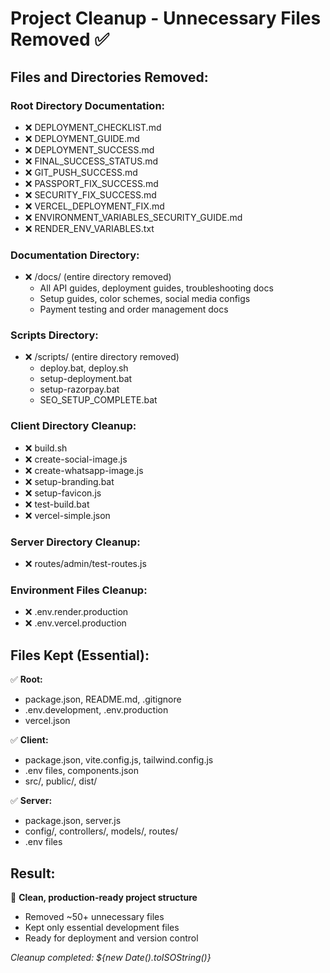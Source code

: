# Project Cleanup - Unnecessary Files Removed ✅

## Files and Directories Removed:

### Root Directory Documentation:
- ❌ DEPLOYMENT_CHECKLIST.md
- ❌ DEPLOYMENT_GUIDE.md  
- ❌ DEPLOYMENT_SUCCESS.md
- ❌ FINAL_SUCCESS_STATUS.md
- ❌ GIT_PUSH_SUCCESS.md
- ❌ PASSPORT_FIX_SUCCESS.md
- ❌ SECURITY_FIX_SUCCESS.md
- ❌ VERCEL_DEPLOYMENT_FIX.md
- ❌ ENVIRONMENT_VARIABLES_SECURITY_GUIDE.md
- ❌ RENDER_ENV_VARIABLES.txt

### Documentation Directory:
- ❌ /docs/ (entire directory removed)
  - All API guides, deployment guides, troubleshooting docs
  - Setup guides, color schemes, social media configs
  - Payment testing and order management docs

### Scripts Directory:
- ❌ /scripts/ (entire directory removed)
  - deploy.bat, deploy.sh
  - setup-deployment.bat
  - setup-razorpay.bat
  - SEO_SETUP_COMPLETE.bat

### Client Directory Cleanup:
- ❌ build.sh
- ❌ create-social-image.js
- ❌ create-whatsapp-image.js  
- ❌ setup-branding.bat
- ❌ setup-favicon.js
- ❌ test-build.bat
- ❌ vercel-simple.json

### Server Directory Cleanup:
- ❌ routes/admin/test-routes.js

### Environment Files Cleanup:
- ❌ .env.render.production
- ❌ .env.vercel.production

## Files Kept (Essential):
✅ **Root:**
- package.json, README.md, .gitignore
- .env.development, .env.production  
- vercel.json

✅ **Client:**
- package.json, vite.config.js, tailwind.config.js
- .env files, components.json
- src/, public/, dist/

✅ **Server:**  
- package.json, server.js
- config/, controllers/, models/, routes/
- .env files

## Result:
🎉 **Clean, production-ready project structure**
- Removed ~50+ unnecessary files
- Kept only essential development files
- Ready for deployment and version control

*Cleanup completed: ${new Date().toISOString()}*
